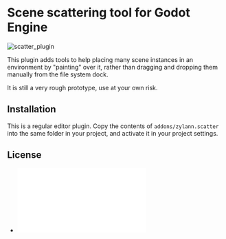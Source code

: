 Scene scattering tool for Godot Engine
=========================================

![scatter_plugin](https://user-images.githubusercontent.com/1311555/61177048-a3fd4100-a5c3-11e9-8771-8667465ce439.gif)

This plugin adds tools to help placing many scene instances in an environment by "painting" over it, rather than dragging and dropping them manually from the file system dock.

It is still a very rough prototype, use at your own risk.


Installation
--------------

This is a regular editor plugin.
Copy the contents of `addons/zylann.scatter` into the same folder in your project, and activate it in your project settings.


License
---------

- ![License file](addons/zylann.scatter/LICENSE.md)

